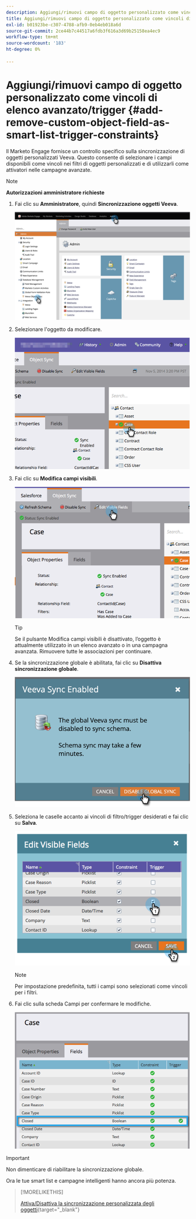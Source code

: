 ```yaml
---
description: Aggiungi/rimuovi campo di oggetto personalizzato come vincoli di elenco avanzato/trigger - Marketo Docs - Documentazione del prodotto
title: Aggiungi/rimuovi campo di oggetto personalizzato come vincoli di elenco avanzato/trigger
exl-id: b01923be-c307-4788-afb9-0eb4eb018a6d
source-git-commit: 2ce44b7c44517a6fdb3f616a3d69b25158ea4ec9
workflow-type: tm+mt
source-wordcount: '183'
ht-degree: 0%

---
```


# Aggiungi/rimuovi campo di oggetto personalizzato come vincoli di elenco avanzato/trigger {#add-remove-custom-object-field-as-smart-list-trigger-constraints}

Il Marketo Engage fornisce un controllo specifico sulla sincronizzazione di oggetti personalizzati Veeva. Questo consente di selezionare i campi disponibili come vincoli nei filtri di oggetti personalizzati e di utilizzarli come attivatori nelle campagne avanzate.

>[!NOTE]
>
>**Autorizzazioni amministratore richieste**

1. Fai clic su **Amministratore**, quindi **Sincronizzazione oggetti Veeva**.

   ![](assets/add-remove-custom-object-field-as-smart-list-trigger-constraints-1.png)

1. Selezionare l&#39;oggetto da modificare.

   ![](assets/add-remove-custom-object-field-as-smart-list-trigger-constraints-2.png)

1. Fai clic su **Modifica campi visibili**.

   ![](assets/add-remove-custom-object-field-as-smart-list-trigger-constraints-3.png)

   >[!TIP]
   >
   >Se il pulsante Modifica campi visibili è disattivato, l’oggetto è attualmente utilizzato in un elenco avanzato o in una campagna avanzata. Rimuovere tutte le associazioni per continuare.

1. Se la sincronizzazione globale è abilitata, fai clic su **Disattiva sincronizzazione globale**.

   ![](assets/add-remove-custom-object-field-as-smart-list-trigger-constraints-4.png)

1. Seleziona le caselle accanto ai vincoli di filtro/trigger desiderati e fai clic su **Salva**.

   ![](assets/add-remove-custom-object-field-as-smart-list-trigger-constraints-5.png)

   >[!NOTE]
   >
   >Per impostazione predefinita, tutti i campi sono selezionati come vincoli per i filtri.

1. Fai clic sulla scheda Campi per confermare le modifiche.

   ![](assets/add-remove-custom-object-field-as-smart-list-trigger-constraints-6.png)

>[!IMPORTANT]
>
>Non dimenticare di riabilitare la sincronizzazione globale.

Ora le tue smart list e campagne intelligenti hanno ancora più potenza.

>[!MORELIKETHIS]
>
>[Attiva/Disattiva la sincronizzazione personalizzata degli oggetti](/help/marketo/product-docs/crm-sync/veeva-crm-sync/sync-details/enable-disable-custom-object-sync.md){target=&quot;_blank&quot;}
